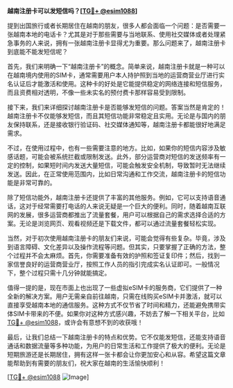 **越南注册卡可以发短信吗？[[TG💪+ @esim1088](https://t.me/s/esim1088)]**

提到出国旅行或者长期居住在越南的朋友，很多人都会面临一个问题：是否需要一张越南本地的电话卡？尤其是对于那些需要与当地联系、使用社交媒体或者处理紧急事务的人来说，拥有一张越南注册卡显得尤为重要。那么问题来了，越南注册卡到底能不能发短信呢？

首先，我们来明确一下“越南注册卡”的概念。简单来说，越南注册卡就是一种可以在越南境内使用的SIM卡，通常需要用户本人持护照到当地的运营商营业厅进行实名认证后才能激活和使用。这种卡的好处是它能提供稳定的网络连接和短信服务，而且资费相对透明，不像一些未实名的预付费卡那样容易受到限制。

接下来，我们来详细探讨越南注册卡是否能够发短信的问题。答案当然是肯定的！越南注册卡不仅能够发短信，而且其短信功能非常稳定且实用。无论是与国内的朋友保持联系，还是接收银行验证码、社交媒体通知等，越南注册卡都能很好地满足需求。

不过，在使用过程中，也有一些需要注意的地方。比如，如果你的短信内容涉及敏感话题，可能会被系统拦截或限制发送。此外，部分运营商对短信的发送频率有一定的控制，如果短时间内发送大量短信，可能会触发安全机制，导致暂时无法继续发送。因此，在正常使用范围内，比如日常沟通和工作交流，越南注册卡的短信功能是非常可靠的。

除了短信功能外，越南注册卡还提供了丰富的其他服务。例如，它可以支持语音通话，这对于经常需要打电话的人来说无疑是一个巨大的便利。同时，随着越南互联网的发展，很多运营商都推出了流量套餐，用户可以根据自己的需求选择合适的方案。无论是浏览网页、观看视频还是下载文件，都可以通过流量套餐轻松实现。

当然，对于初次使用越南注册卡的朋友们来说，可能会觉得有些复杂。毕竟，涉及到语言障碍、文化差异以及操作流程等问题。但其实，只要掌握了正确的方法，整个过程并不会太麻烦。首先，你需要准备有效的护照和签证复印件；然后，找到一家信誉良好的运营商营业厅，按照工作人员的指引完成实名认证即可。一般情况下，整个过程只需十几分钟就能搞定。

值得一提的是，现在市面上也出现了一些虚拟eSIM卡的服务商，它们提供了一种全新的解决方案。用户无需亲自前往越南，只需在线购买eSIM卡并激活，就可以直接享受越南本地的通信服务。这种方式不仅节省了时间和精力，还能避免携带实体SIM卡带来的不便。如果你对这种方式感兴趣，不妨去了解一下相关平台，比如[TG💪+ @esim1088](https://t.me/s/esim1088)，或许会有意想不到的收获哦！

最后，让我们总结一下越南注册卡的特点和优势。它不仅能发短信，还能支持语音通话和数据流量等多种功能，为用户的日常生活和工作提供了极大的便利。无论是短期旅游还是长期居住，拥有这样一张卡都会让你更加安心和从容。希望这篇文章能帮助到有需要的朋友们，祝大家在越南的生活愉快顺利！

[[TG💪+ @esim1088](https://t.me/s/esim1088) ![Image](https://i.postimg.cc/4NQfJmqS/Snipaste-2025-05-13-00-14-12.png)]
